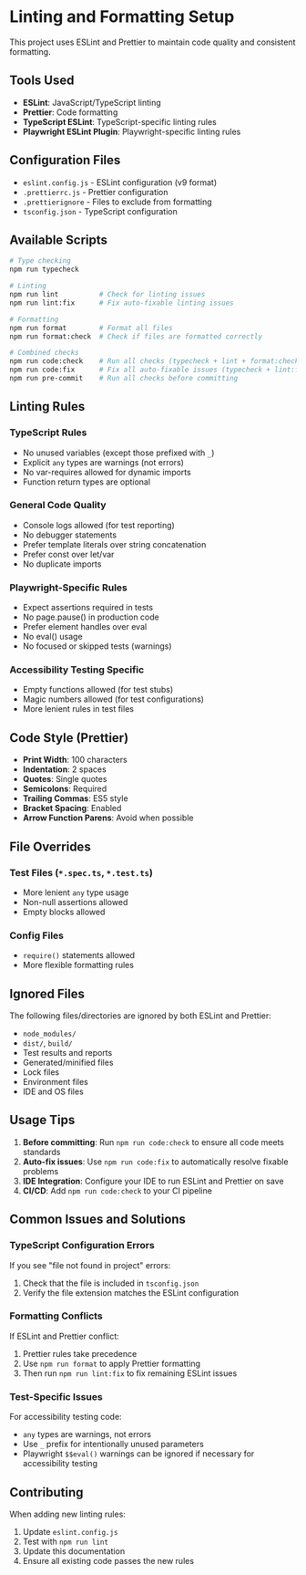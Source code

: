 # Linting and Formatting Setup

This project uses ESLint and Prettier to maintain code quality and consistent
formatting.

## Tools Used

- **ESLint**: JavaScript/TypeScript linting
- **Prettier**: Code formatting
- **TypeScript ESLint**: TypeScript-specific linting rules
- **Playwright ESLint Plugin**: Playwright-specific linting rules

## Configuration Files

- `eslint.config.js` - ESLint configuration (v9 format)
- `.prettierrc.js` - Prettier configuration
- `.prettierignore` - Files to exclude from formatting
- `tsconfig.json` - TypeScript configuration

## Available Scripts

```bash
# Type checking
npm run typecheck

# Linting
npm run lint          # Check for linting issues
npm run lint:fix      # Fix auto-fixable linting issues

# Formatting
npm run format        # Format all files
npm run format:check  # Check if files are formatted correctly

# Combined checks
npm run code:check    # Run all checks (typecheck + lint + format:check)
npm run code:fix      # Fix all auto-fixable issues (typecheck + lint:fix + format)
npm run pre-commit    # Run all checks before committing
```

## Linting Rules

### TypeScript Rules

- No unused variables (except those prefixed with `_`)
- Explicit `any` types are warnings (not errors)
- No var-requires allowed for dynamic imports
- Function return types are optional

### General Code Quality

- Console logs allowed (for test reporting)
- No debugger statements
- Prefer template literals over string concatenation
- Prefer const over let/var
- No duplicate imports

### Playwright-Specific Rules

- Expect assertions required in tests
- No page.pause() in production code
- Prefer element handles over eval
- No eval() usage
- No focused or skipped tests (warnings)

### Accessibility Testing Specific

- Empty functions allowed (for test stubs)
- Magic numbers allowed (for test configurations)
- More lenient rules in test files

## Code Style (Prettier)

- **Print Width**: 100 characters
- **Indentation**: 2 spaces
- **Quotes**: Single quotes
- **Semicolons**: Required
- **Trailing Commas**: ES5 style
- **Bracket Spacing**: Enabled
- **Arrow Function Parens**: Avoid when possible

## File Overrides

### Test Files (`*.spec.ts`, `*.test.ts`)

- More lenient `any` type usage
- Non-null assertions allowed
- Empty blocks allowed

### Config Files

- `require()` statements allowed
- More flexible formatting rules

## Ignored Files

The following files/directories are ignored by both ESLint and Prettier:

- `node_modules/`
- `dist/`, `build/`
- Test results and reports
- Generated/minified files
- Lock files
- Environment files
- IDE and OS files

## Usage Tips

1. **Before committing**: Run `npm run code:check` to ensure all code meets
   standards
2. **Auto-fix issues**: Use `npm run code:fix` to automatically resolve fixable
   problems
3. **IDE Integration**: Configure your IDE to run ESLint and Prettier on save
4. **CI/CD**: Add `npm run code:check` to your CI pipeline

## Common Issues and Solutions

### TypeScript Configuration Errors

If you see "file not found in project" errors:

1. Check that the file is included in `tsconfig.json`
2. Verify the file extension matches the ESLint configuration

### Formatting Conflicts

If ESLint and Prettier conflict:

1. Prettier rules take precedence
2. Use `npm run format` to apply Prettier formatting
3. Then run `npm run lint:fix` to fix remaining ESLint issues

### Test-Specific Issues

For accessibility testing code:

- `any` types are warnings, not errors
- Use `_` prefix for intentionally unused parameters
- Playwright `$$eval()` warnings can be ignored if necessary for accessibility
  testing

## Contributing

When adding new linting rules:

1. Update `eslint.config.js`
2. Test with `npm run lint`
3. Update this documentation
4. Ensure all existing code passes the new rules
